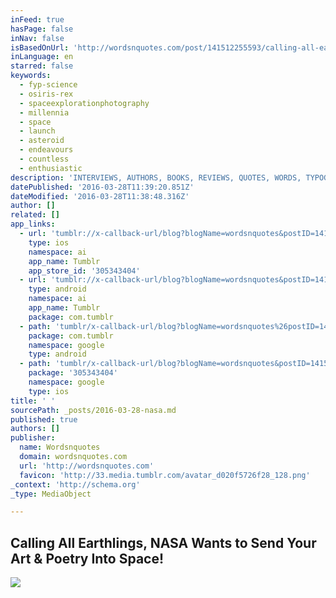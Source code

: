 ```yaml
---
inFeed: true
hasPage: false
inNav: false
isBasedOnUrl: 'http://wordsnquotes.com/post/141512255593/calling-all-earthlings-nasa-wants-to-send-your'
inLanguage: en
starred: false
keywords:
  - fyp-science
  - osiris-rex
  - spaceexplorationphotography
  - millennia
  - space
  - launch
  - asteroid
  - endeavours
  - countless
  - enthusiastic
description: 'INTERVIEWS, AUTHORS, BOOKS, REVIEWS, QUOTES, WORDS, TYPOGRAPHY AND MORE!'
datePublished: '2016-03-28T11:39:20.851Z'
dateModified: '2016-03-28T11:38:48.316Z'
author: []
related: []
app_links:
  - url: 'tumblr://x-callback-url/blog?blogName=wordsnquotes&postID=141512255593'
    type: ios
    namespace: ai
    app_name: Tumblr
    app_store_id: '305343404'
  - url: 'tumblr://x-callback-url/blog?blogName=wordsnquotes&postID=141512255593'
    type: android
    namespace: ai
    app_name: Tumblr
    package: com.tumblr
  - path: 'tumblr/x-callback-url/blog?blogName=wordsnquotes%26postID=141512255593'
    package: com.tumblr
    namespace: google
    type: android
  - path: 'tumblr/x-callback-url/blog?blogName=wordsnquotes&postID=141512255593'
    package: '305343404'
    namespace: google
    type: ios
title: ' '
sourcePath: _posts/2016-03-28-nasa.md
published: true
authors: []
publisher:
  name: Wordsnquotes
  domain: wordsnquotes.com
  url: 'http://wordsnquotes.com'
  favicon: 'http://33.media.tumblr.com/avatar_d020f5726f28_128.png'
_context: 'http://schema.org'
_type: MediaObject

---
```

<article style=""><h1>Calling All Earthlings, NASA Wants to Send Your Art &amp; Poetry Into Space!</h1><img src="https://s3-us-west-2.amazonaws.com/the-grid-img/p/41d725c85cdaabd814db89735bcd4b8b55508cfd.gif" /></article>